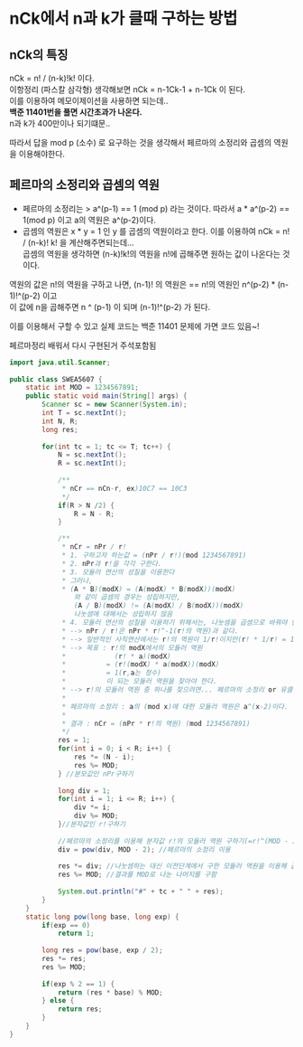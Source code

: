 # nCk에서 n과 k가 클때 구하는 방법
## nCk의 특징
nCk  = n! / (n-k)!k! 이다.  
이항정리 (파스칼 삼각형) 생각해보면 nCk = n-1Ck-1 + n-1Ck 이 된다.  
이를 이용하여 메모이제이션을 사용하면 되는데..  
**백준 11401번을 풀면 시간초과가 나온다.**  
n과 k가 400만이나 되기떄문..  

따라서 답을 mod p (소수) 로 요구하는 것을 생각해서 페르마의 소정리와 곱셈의 역원을 이용해야한다.  

## 페르마의 소정리와 곱셈의 역원
* 페르마의 소정리는 >  a^(p-1) == 1 (mod p) 라는 것이다. 따라서 a * a^(p-2) == 1(mod p) 이고 a의 역원은 a^(p-2)이다.
* 곱셈의 역원은 x * y = 1 인 y 를 곱셈의 역원이라고 한다.
이를 이용하여 nCk = n! / (n-k)! k! 을 계산해주면되는데...  
곱셈의 역원을 생각하면 (n-k)!k!의 역원을 n!에 곱해주면 원하는 값이 나온다는 것이다.  

역원의 값은 n!의 역원을 구하고 나면, (n-1)! 의 역원은 == n!의 역원인   n^(p-2) * (n-1)!^(p-2) 이고  
이 값에 n을 곱해주면 n ^ (p-1) 이 되며 (n-1)!^(p-2) 가 된다.

이를 이용해서 구할 수 있고 실제 코드는 백준 11401 문제에 가면 코드 있음~!

페르마정리 배워서 다시 구현된거 주석포함됨
``` java
import java.util.Scanner;
 
public class SWEA5607 {
    static int MOD = 1234567891;
    public static void main(String[] args) {
        Scanner sc = new Scanner(System.in);
        int T = sc.nextInt();
        int N, R;
        long res;
         
        for(int tc = 1; tc <= T; tc++) {
            N = sc.nextInt();
            R = sc.nextInt();
             
            /**
             * nCr == nCn-r, ex)10C7 == 10C3
             */
            if(R > N /2) {
                R = N - R; 
            }

            /**
             * nCr = nPr / r!
             * 1. 구하고자 하는값 = (nPr / r!)(mod 1234567891)
             * 2. nPr과 r!을 각각 구한다.
             * 3. 모듈러 연산의 성질을 이용한다
             * 그러나,
             * (A * B)(modX) = (A(modX) * B(modX))(modX)
     			와 같이 곱셈의 경우는 성립하지만, 
     			(A / B)(modX) != (A(modX) / B(modX))(modX)
     			나눗셈에 대해서는 성립하지 않음
             * 4. 모듈러 연산의 성질을 이용하기 위해서는, 나눗셈을 곱셈으로 바꿔야 한다.
             * --> nPr / r!은 nPr * r!^-1(r!의 역원)과 같다.
             * --> 일반적인 사칙연산에서는 r!의 역원이 1/r!이지만(r! * 1/r! = 1) 모듈러 연산에선 아님
             * --> 목표 : r!의 modX에서의 모듈러 역원
             *            (r! * a)(modX) 
             *          = (r!(modX) * a(modX))(modX) 
             *          = 1(r,a는 정수)
             *          이 되는 모듈러 역원을 찾아야 한다.
             * --> r!의 모듈러 역원 중 하나를 찾으려면... 페르마의 소정리 or 유클리드 확장 알고리즘 이용 
             * 
             * 페르마의 소정리 : a의 (mod x)에 대한 모듈러 역원은 a^(x-2)이다.
             * 
             * 결과 : nCr = (nPr * r!의 역원) (mod 1234567891)
             */
            res = 1;
            for(int i = 0; i < R; i++) {
                res *= (N - i);
                res %= MOD;
            } //분모값인 nPr구하기
             
            long div = 1;
            for(int i = 1; i <= R; i++) {
                div *= i;
                div %= MOD;
            }//분자값인 r!구하기
 
            //페르마의 소정리를 이용해 분자값 r!의 모듈러 역원 구하기(=r!^(MOD - 2))
            div = pow(div, MOD - 2); //페르마의 소정리 이용
             
            res *= div; //나눗셈하는 대신 이전단계에서 구한 모듈러 역원을 이용해 곱셈 연산
            res %= MOD; //결과를 MOD로 나눈 나머지를 구함
             
            System.out.println("#" + tc + " " + res);
        }
    }
    static long pow(long base, long exp) {
        if(exp == 0)
            return 1;
         
        long res = pow(base, exp / 2);
        res *= res;
        res %= MOD;
         
        if(exp % 2 == 1) {
            return (res * base) % MOD;
        } else {
            return res;
        }
    }
}

```
